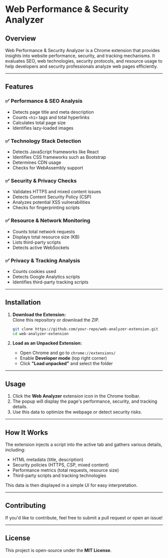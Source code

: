 # **Web Performance & Security Analyzer**  

## **Overview**  
Web Performance & Security Analyzer is a Chrome extension that provides insights into website performance, security, and tracking mechanisms. It evaluates SEO, web technologies, security protocols, and resource usage to help developers and security professionals analyze web pages efficiently.  

---

## **Features**  

### ✅ **Performance & SEO Analysis**  
- Detects page title and meta description  
- Counts `<h1>` tags and total hyperlinks  
- Calculates total page size  
- Identifies lazy-loaded images  

### ✅ **Technology Stack Detection**  
- Detects JavaScript frameworks like React  
- Identifies CSS frameworks such as Bootstrap  
- Determines CDN usage  
- Checks for WebAssembly support  

### ✅ **Security & Privacy Checks**  
- Validates HTTPS and mixed content issues  
- Detects Content Security Policy (CSP)  
- Analyzes potential XSS vulnerabilities  
- Checks for fingerprinting scripts  

### ✅ **Resource & Network Monitoring**  
- Counts total network requests  
- Displays total resource size (KB)  
- Lists third-party scripts  
- Detects active WebSockets  

### ✅ **Privacy & Tracking Analysis**  
- Counts cookies used  
- Detects Google Analytics scripts  
- Identifies third-party tracking scripts  

---

## **Installation**  

1. **Download the Extension:**  
   Clone this repository or download the ZIP.  
   ```bash
   git clone https://github.com/your-repo/web-analyzer-extension.git  
   cd web-analyzer-extension  
   ```  

2. **Load as an Unpacked Extension:**  
   - Open Chrome and go to `chrome://extensions/`  
   - Enable **Developer mode** (top right corner)  
   - Click **"Load unpacked"** and select the folder  

---

## **Usage**  

1. Click the **Web Analyzer** extension icon in the Chrome toolbar.  
2. The popup will display the page's performance, security, and tracking details.  
3. Use this data to optimize the webpage or detect security risks.  

---

## **How It Works**  

The extension injects a script into the active tab and gathers various details, including:  
- HTML metadata (title, description)  
- Security policies (HTTPS, CSP, mixed content)  
- Performance metrics (total requests, resource size)  
- Third-party scripts and tracking technologies  

This data is then displayed in a simple UI for easy interpretation.  

---

## **Contributing**  
If you'd like to contribute, feel free to submit a pull request or open an issue!  

---

## **License**  
This project is open-source under the **MIT License**.  